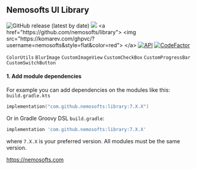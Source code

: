 ## Nemosofts UI Library
![GitHub release (latest by date)](https://img.shields.io/github/v/release/nemosofts/library)
[![](https://jitpack.io/v/nemosofts/library.svg)]([https://jitpack.io/](https://jitpack.io/v/nemosofts/library.svg))
<a href="https://github.com/nemosofts/library">
<img src="https://komarev.com/ghpvc/?username=nemosofts&style=flat&color=red">
</a>
[![API](https://img.shields.io/badge/API-23%2B-brightgreen.svg?style=flat)](https://android-arsenal.com/api?level=23)
[![CodeFactor](https://www.codefactor.io/repository/github/nemosofts/library/badge)](https://www.codefactor.io/repository/github/nemosofts/library)

`ColorUtils`
`BlurImage`
`CustomImageView`
`CustomCheckBox`
`CustomProgressBar`
`CustomSwitchButton`

#### 1. Add module dependencies
For example you can add dependencies on the modules like this:
`build.gradle.kts`


```kotlin
implementation("com.github.nemosofts:library:7.X.X")
```

Or in Gradle Groovy DSL `build.gradle`:

```groovy
implementation 'com.github.nemosofts:library:7.X.X'
```
where `7.X.X` is your preferred version. All modules must be the same version.

https://nemosofts.com